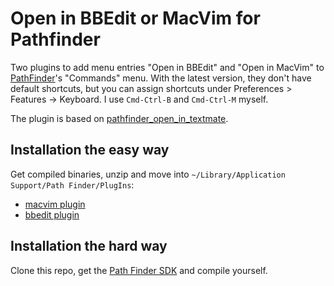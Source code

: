 # Open in BBEdit or MacVim for Pathfinder #

Two plugins to add menu entries "Open in BBEdit" and "Open in MacVim" to [PathFinder](http://www.cocoatech.com/)'s "Commands" menu. With the latest version, they don't have default shortcuts, but you can assign shortcuts under Preferences > Features -> Keyboard. I use `Cmd-Ctrl-B` and `Cmd-Ctrl-M` myself.

The plugin is based on [pathfinder_open_in_textmate](https://github.com/orta/pathfinder_open_in_textmate).

## Installation the easy way

Get compiled binaries, unzip and move into `~/Library/Application Support/Path Finder/PlugIns`:

 -   [macvim plugin](https://github.com/downloads/danmichaelo/pathfinder_open_in_bbedit_macvim/pathfinder_open_in_macvim-1.2.zip)
 -   [bbedit plugin](https://github.com/downloads/danmichaelo/pathfinder_open_in_bbedit_macvim/pathfinder_open_in_bbedit-1.2.zip)

## Installation the hard way

Clone this repo, get the [Path Finder SDK](http://www.cocoatech.com/sdk) and compile yourself.
